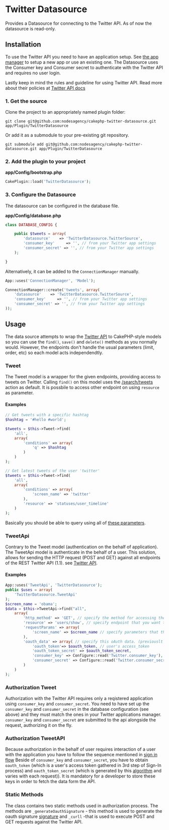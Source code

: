 # Twitter Datasource

Provides a Datasource for connecting to the Twitter API. As of now the datasource is read-only.

## Installation

To use the Twitter API you need to have an application setup. See [the app manager](https://dev.twitter.com/apps) to setup a new app or use an existing one. The Datasource uses the Consumer key and Consumer secret to authenticate with the Twitter API and requires no user login.

Lastly keep in mind the rules and guideline for using Twitter API. Read more about their policies at [Twitter API docs](https://dev.twitter.com/docs)

### 1. Get the source

Clone the project to an appropriately named plugin folder:
```
git clone git@github.com:nodesagency/cakephp-twitter-datasource.git app/Plugin/TwitterDatasource
```

Or add it as a submodule to your pre-existing git repository.
```
git submodule add git@github.com:nodesagency/cakephp-twitter-datasource.git app/Plugin/TwitterDatasource
```

### 2. Add the plugin to your project

**app/Config/bootstrap.php**
```php
CakePlugin::load('TwitterDatasource');
```

### 3. Configure the Datasource

The datasource can be configured in the database file.

**app/Config/database.php**
```php
class DATABASE_CONFIG {

	public $tweets = array(
		'datasource'    => 'TwitterDatasource.TwitterSource',
		'consumer_key'     => '', // from your Twitter app settings
		'consumer_secret' => '', // from your Twitter app settings
	);

}
```

Alternatively, it can be added to the ```ConnectionManager``` manually.

```php
App::uses('ConnectionManager', 'Model');

ConnectionManager::create('tweets', array(
	'datasource'    => 'TwitterDatasource.TwitterSource',
	'consumer_key'     => '', // from your Twitter app settings
	'consumer_secret' => '', // from your Twitter app settings
));
```

## Usage

The data source attempts to wrap the [Twitter API](https://dev.twitter.com/docs/api/1.1/) to CakePHP-style models so you can use the ```find()```, ```save()``` and ```delete()``` methods as you normally would. However, the endpoints don't handle the usual parameters (limit, order, etc) so each model acts independendtly.

### Tweet

The Tweet model is a wrapper for the given endpoints, providing access to tweets on Twitter. Calling ```find()``` on this model uses the [/search/tweets](https://dev.twitter.com/docs/api/1.1/get/search/tweets) action as default. It is possbile to access other endpoint on using ```resource``` as parameter.

#### Examples


```php
// Get tweets with a specific hashtag
$hashtag = '#hello #world';

$tweets = $this->Tweet->find(
	'all',
	array(
		'conditions' => array(
			'q' => $hashtag
		)
	)
);

// Get latest tweets of the user 'twitter'
$tweets = $this->Tweet->find(
	'all',
	array(
		'conditions' => array(
			'screen_name' => 'twitter'
		),
		'resource' => 'statuses/user_timeline'
	)
);
```

Basically you should be able to query using all of [these parameters](https://dev.twitter.com/docs/api/1.1/get/search/tweets).

### TweetApi

Contrary to the Tweet model (authentication on the behalf of application). The TweetApi model is authenticate in the behalf of a user. This solution, allows for sending the HTTP request (POST and GET)
against all endpoints of the REST Twitter API (1.1). see [Twitter API](https://dev.twitter.com/docs/api/1.1).

#### Examples
```php
App::uses('TweetApi', 'TwitterDatasource');
public $uses = array(
	'TwitterDatasource.TweetApi'
);
$screen_name = 'obama';
$data = $this->TweetApi->find("all",
	array(
		'http_method' => 'GET', // specify the method for accessing the endpoint. It has to be UPERCASE!
		'resource' => 'users/show', // specify endpoint that you want to reach
		'requestParams' => array(
			'screen_name' => $screen_name // specify parameters that the request can handle (check API documentaion)
		),
		'oauth_data' => array( // specify this oAuth data. (previouslt retrived in the authentication proccess)
			'oauth_token'=> $oauth_token, // user's access_token
			'oauth_token_secret' => $oauth_token_secret,
			'consumer_key' => Configure::read('Twitter.consumer_key'), // value taken form the app's settings https://dev.twitter.com/apps/
			'consumer_secret' => Configure::read('Twitter.consumer_secret') // value taken form the app's settings https://dev.twitter.com/apps/
		)
	)
);
```

### Authorization Tweet

Authorization with the Twitter API requires only a reqistered application using ```consumer_key``` and ```consumer_secret```. You need to have set up the ```consumer_key``` and ```consumer_secret``` in the database configuration (see above) and they must match the ones in your Twitter applications manager. ```consumer_key``` and ```consumer_secret``` are submitted to the api alongside the request, authorizing it on the fly.

### Authorization TweetAPI

Because authorization in the behalf of user requires interaction of a user with the application you have to follow the sequence mentioned in [sign in flow](https://dev.twitter.com/docs/auth/implementing-sign-twitter)
Beside of ```consumer_key``` and ```consumer_secret```, you have to obtain ```oauth_token``` (which is a user's access token gathered in 3rd step of Sign-In process) and ```oauth_token_secret``` (which is generated by this [algorithm](https://dev.twitter.com/docs/auth/creating-signature)
and varies with each request)). It is mandatory for a developer to store these keys in order to fetch the data form the API.

### Static Methods
The class contains two static methods used in authorization process. The methods are ```_generateOauthSignature``` - this method is used to generate the oauth signature [signature](https://dev.twitter.com/docs/auth/creating-signature)
and ```_curll``` -that is used to execute POST and GET requests against the Twitter API.
